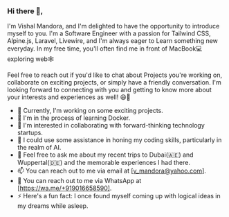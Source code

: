 ### Hi there 👋,
I'm Vishal Mandora, and I'm delighted to have the opportunity to introduce myself to you. I'm a Software Engineer with a passion for Tailwind CSS, Alpine.js, Laravel, Livewire, and I'm always eager to Learn something new everyday. In my free time, you'll often find me in front of MacBook💻 exploring web🕸️

Feel free to reach out if you'd like to chat about Projects you're working on, collaborate on exciting projects, or simply have a friendly conversation. I'm looking forward to connecting with you and getting to know more about your interests and experiences as well! 😄🌟


<!-- 
**vishalmandora/vishalmandora** is a ✨ _special_ ✨ repository because its `README.md` (this file) appears on your GitHub profile.

Here are some ideas to get you started:
-->

- 🔭 Currently, I'm working on some exciting projects.
- 🌱 I'm in the process of learning Docker.
- 👯 I'm interested in collaborating with forward-thinking technology startups.
- 🤔 I could use some assistance in honing my coding skills, particularly in the realm of AI.
- 💬 Feel free to ask me about my recent trips to Dubai(🇦🇪) and Wuppertal(🇩🇪) and the memorable experiences I had there.
- 📫 You can reach out to me via email at [v_mandora@yahoo.com].
- 📱 You can reach out to me via WhatsApp at [https://wa.me/+919016658590].
- ⚡ Here's a fun fact: I once found myself coming up with logical ideas in my dreams while asleep.
